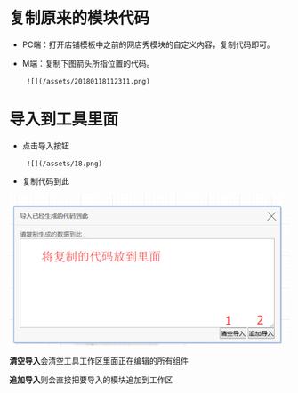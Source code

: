 # 复制原来的模块代码

* PC端：打开店铺模板中之前的网店秀模块的自定义内容，复制代码即可。

* M端：复制下图箭头所指位置的代码。

       ![](/assets/20180118112311.png)



# 导入到工具里面

* 点击导入按钮

       ![](/assets/18.png)

* 复制代码到此

![](/assets/19.png)

**清空导入**会清空工具工作区里面正在编辑的所有组件

**追加导入**则会直接把要导入的模块追加到工作区

